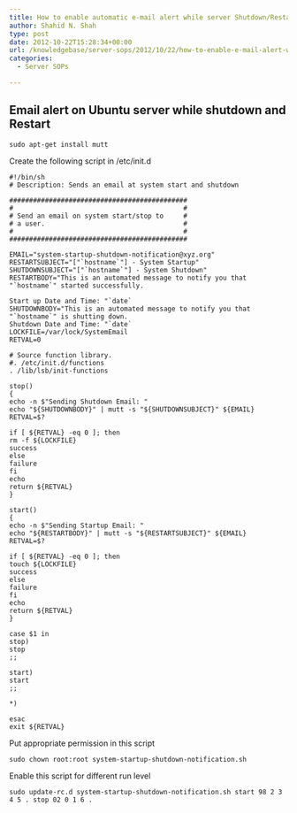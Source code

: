 ```yaml
---
title: How to enable automatic e-mail alert while server Shutdown/Restart
author: Shahid N. Shah
type: post
date: 2012-10-22T15:28:34+00:00
url: /knowledgebase/server-sops/2012/10/22/how-to-enable-e-mail-alert-while-server-shutdownrestart/
categories:
  - Server SOPs

---
```

## Email alert on Ubuntu server while shutdown and Restart

    sudo apt-get install mutt
    

Create the following script in /etc/init.d

    #!/bin/sh
    # Description: Sends an email at system start and shutdown
    
    #############################################
    #                                           #
    # Send an email on system start/stop to     #
    # a user.                                   #
    #                                           #
    #############################################
    
    EMAIL="system-startup-shutdown-notification@xyz.org"
    RESTARTSUBJECT="["`hostname`"] - System Startup"
    SHUTDOWNSUBJECT="["`hostname`"] - System Shutdown"
    RESTARTBODY="This is an automated message to notify you that "`hostname`" started successfully.
    
    Start up Date and Time: "`date`
    SHUTDOWNBODY="This is an automated message to notify you that "`hostname`" is shutting down.
    Shutdown Date and Time: "`date`
    LOCKFILE=/var/lock/SystemEmail
    RETVAL=0
    
    # Source function library.
    #. /etc/init.d/functions
    . /lib/lsb/init-functions
    
    stop()
    {
    echo -n $"Sending Shutdown Email: "
    echo "${SHUTDOWNBODY}" | mutt -s "${SHUTDOWNSUBJECT}" ${EMAIL}
    RETVAL=$?
    
    if [ ${RETVAL} -eq 0 ]; then
    rm -f ${LOCKFILE}
    success
    else
    failure
    fi
    echo
    return ${RETVAL}
    }
    
    start()
    {
    echo -n $"Sending Startup Email: "
    echo "${RESTARTBODY}" | mutt -s "${RESTARTSUBJECT}" ${EMAIL}
    RETVAL=$?
    
    if [ ${RETVAL} -eq 0 ]; then
    touch ${LOCKFILE}
    success
    else
    failure
    fi
    echo
    return ${RETVAL}
    }
    
    case $1 in
    stop)
    stop
    ;;
    
    start)
    start
    ;;
    
    *)
    
    esac
    exit ${RETVAL}
    

Put appropriate permission in this script

    sudo chown root:root system-startup-shutdown-notification.sh
    

Enable this script for different run level

    sudo update-rc.d system-startup-shutdown-notification.sh start 98 2 3 4 5 . stop 02 0 1 6 .